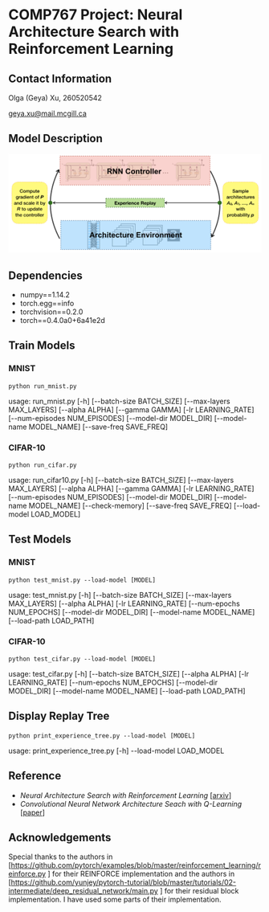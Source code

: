 # COMP767 Project: Neural Architecture Search with Reinforcement Learning

## Contact Information
Olga (Geya) Xu, 260520542

geya.xu@mail.mcgill.ca

## Model Description
![model_description](model_description.png)

## Dependencies
* numpy==1.14.2
* torch.egg==info
* torchvision==0.2.0
* torch==0.4.0a0+6a41e2d

## Train Models
### MNIST
```
python run_mnist.py
```
usage: run_mnist.py [-h] [--batch-size BATCH_SIZE] [--max-layers MAX_LAYERS]
                    [--alpha ALPHA] [--gamma GAMMA] [-lr LEARNING_RATE]
                    [--num-episodes NUM_EPISODES] [--model-dir MODEL_DIR]
                    [--model-name MODEL_NAME] [--save-freq SAVE_FREQ]
### CIFAR-10
```
python run_cifar.py
```
usage: run_cifar10.py [-h] [--batch-size BATCH_SIZE] [--max-layers MAX_LAYERS]
                      [--alpha ALPHA] [--gamma GAMMA] [-lr LEARNING_RATE]
                      [--num-episodes NUM_EPISODES] [--model-dir MODEL_DIR]
                      [--model-name MODEL_NAME] [--check-memory]
                      [--save-freq SAVE_FREQ] [--load-model LOAD_MODEL]
## Test Models
### MNIST
```
python test_mnist.py --load-model [MODEL]
```
usage: test_mnist.py [-h] [--batch-size BATCH_SIZE] [--max-layers MAX_LAYERS]
                     [--alpha ALPHA] [-lr LEARNING_RATE]
                     [--num-epochs NUM_EPOCHS] [--model-dir MODEL_DIR]
                     [--model-name MODEL_NAME] [--load-path LOAD_PATH]
### CIFAR-10
```
python test_cifar.py --load-model [MODEL]
```
usage: test_cifar.py [-h] [--batch-size BATCH_SIZE] [--alpha ALPHA]
                     [-lr LEARNING_RATE] [--num-epochs NUM_EPOCHS]
                     [--model-dir MODEL_DIR] [--model-name MODEL_NAME]
                     [--load-path LOAD_PATH]

## Display Replay Tree
```
python print_experience_tree.py --load-model [MODEL]
```
usage: print_experience_tree.py [-h] --load-model LOAD_MODEL

## Reference
* *Neural Architecture Search with Reinforcement Learning* [[arxiv](https://arxiv.org/pdf/1611.01578.pdf)]
* *Convolutional Neural Network Architecture Seach with Q-Learning* [[paper](http://cs231n.stanford.edu/reports/2017/pdfs/528.pdf)]

## Acknowledgements
Special thanks to the authors in [https://github.com/pytorch/examples/blob/master/reinforcement_learning/reinforce.py ] for their REINFORCE implementation and the authors in [https://github.com/yunjey/pytorch-tutorial/blob/master/tutorials/02-intermediate/deep_residual_network/main.py ] for their residual block implementation. I have used some parts of their implementation.

